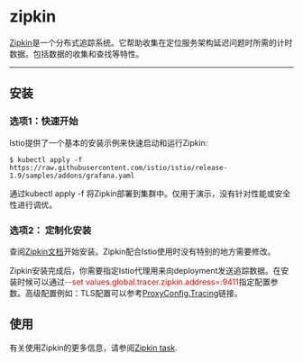 # zipkin  
[Zipkin](https://zipkin.io/)是一个分布式追踪系统。它帮助收集在定位服务架构延迟问题时所需的计时数据。包括数据的收集和查找等特性。

------
## 安装
### 选项1：快速开始
Istio提供了一个基本的安装示例来快速启动和运行Zipkin:
```
$ kubectl apply -f https://raw.githubusercontent.com/istio/istio/release-1.9/samples/addons/grafana.yaml
```
通过kubectl apply -f 将Zipkin部署到集群中。仅用于演示，没有针对性能或安全性进行调优。
### 选项2： 定制化安装

查阅[Zipkin文档](https://zipkin.io/)开始安装。Zipkin配合Istio使用时没有特别的地方需要修改。

Zipkin安装完成后，你需要指定Istio代理用来向deployment发送追踪数据。在安装时候可以通过<font color=red>--set values.global.tracer.zipkin.address=<zipkin-collector-address>:9411</font>指定配置参数。高级配置例如：TLS配置可以参考[ProxyConfig.Tracing](https://istio.io/latest/docs/reference/config/istio.mesh.v1alpha1/#Tracing)链接。

## 使用
有关使用Zipkin的更多信息，请参阅[Zipkin task](https://istio.io/latest/docs/tasks/observability/distributed-tracing/zipkin/).